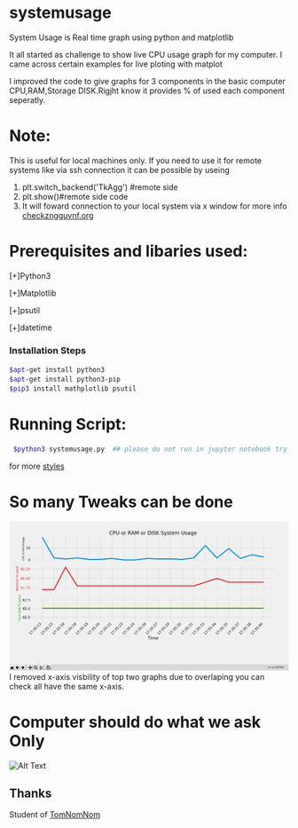 # systemusage
System Usage is Real time graph using python and matplotlib

It all started as challenge to show live CPU usage graph for my computer. I came across certain examples for live ploting with matplot 

I improved the code to give graphs for 3 components in the  basic computer CPU,RAM,Storage DISK.Rigjht know it provides % of used each component seperatly.

# Note:
This is useful for local machines only. If you need to use it for remote systems like via ssh connection it can be possible by useing
  1.  plt.switch_backend('TkAgg') #remote side
  2.  plt.show()#remote side code
  3.  It will foward connection to your local system  via x window 
   for more info [checkzngguvnf.org](https://zngguvnf.org/2018-07-21--matplotlib-on-remote-machine.html)
  

# Prerequisites and libaries used:
[+]Python3

[+]Matplotlib

[+]psutil

[+]datetime


### Installation Steps
```sh
$apt-get install python3
$apt-get install python3-pip
$pip3 install mathplotlib psutil
```
# Running Script:
```sh
 $python3 systemusage.py  ## please do not run in jupyter notebook try to run in terminal itself,it is  working in ubuntu 18.04.
```


for more [styles](https://matplotlib.org/3.1.0/gallery/style_sheets/style_sheets_reference.html)

# So many Tweaks can be done 
![Alt Text](systemusage.png)
I removed x-axis visbility of top two graphs due to overlaping you can check all have the  same x-axis.

# Computer should do what we ask Only
![Alt Text](https://media1.tenor.com/images/06d5674d86d74435991e3434d29b3ebf/tenor.gif?itemid=5081593)

 ## Thanks
  Student of [TomNomNom](https://github.com/TomNomNom)
